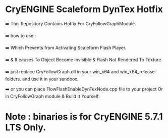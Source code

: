 # CryENGINE Scaleform DynTex Hotfix
➡️ This Repository Contains Hotfix For CryFollowGraphModule.

➡️ how to use : 

➡️ Which Prevents from Activating Scaleform Flash Player.

➡️ & It causes To Object Become Invisible & Flash Not Rendered To Texture.

➡️ just replace CryFollowGraph.dll in your win_x64 and win_x64_release folders. and use it in your sandbox.

➡️ or you can place FlowFlashEnableDynTexNode.cpp file to your project Or in CryFollowGraph module & Build It Yourself.

# Note : binaries is for CryENGINE 5.7.1 LTS Only.
